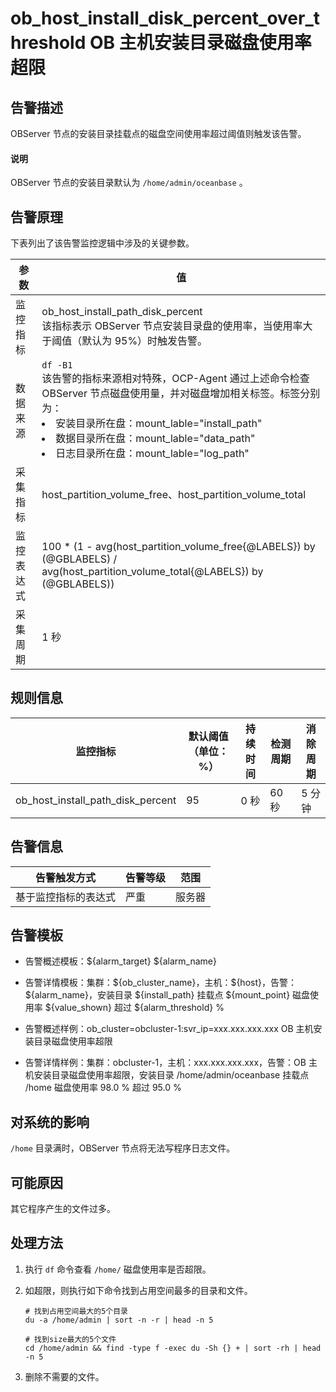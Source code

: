 ob_host_install_disk_percent_over_threshold OB 主机安装目录磁盘使用率超限
=================================================================================

告警描述
-------------------------

OBServer 节点的安装目录挂载点的磁盘空间使用率超过阈值则触发该告警。

  <main id="notice" type='explain'>
    <h4>说明</h4>
    <p>OBServer 节点的安装目录默认为 <code>/home/admin/oceanbase</code> 。</p>
  </main>

告警原理
-------------------------

下表列出了该告警监控逻辑中涉及的关键参数。

|  参数   |                                                                                                                                                                                             值                                                                                                                                                                                             |
|-------|-------------------------------------------------------------------------------------------------------------------------------------------------------------------------------------------------------------------------------------------------------------------------------------------------------------------------------------------------------------------------------------------|
| 监控指标  | ob_host_install_path_disk_percent </br>  该指标表示 OBServer 节点安装目录盘的使用率，当使用率大于阈值（默认为 95%）时触发告警。                                                                                                                                                                                                                                                                |
| 数据来源  | `df -B1`  </br> 该告警的指标来源相对特殊，OCP-Agent 通过上述命令检查 OBServer 节点磁盘使用量，并对磁盘增加相关标签。标签分别为： <li> 安装目录所在盘：mount_lable="install_path"  </li> <li>数据目录所在盘：mount_lable="data_path" </li> <li>日志目录所在盘：mount_lable="log_path"  </li>  |
| 采集指标  | host_partition_volume_free、host_partition_volume_total                                                                                                                                                                                                                                                                                                                                    |
| 监控表达式 | 100 \* (1 - avg(host_partition_volume_free{@LABELS}) by (@GBLABELS) / avg(host_partition_volume_total{@LABELS}) by (@GBLABELS))                                                                                                                                                                                                                                                           |
| 采集周期  | 1 秒                                                                                                                                                                                                                                                                                                                                                                                       |

规则信息
-------------------------

|               监控指标                | 默认阈值（单位：%） | 持续时间 | 检测周期 | 消除周期 |
|-----------------------------------|------------|------|------|------|
| ob_host_install_path_disk_percent | 95         | 0 秒  | 60 秒 | 5 分钟 |

告警信息
-------------------------

|   告警触发方式   | 告警等级 | 范围  |
|------------|------|-----|
| 基于监控指标的表达式 | 严重   | 服务器 |

告警模板
-------------------------

* 告警概述模板：\${alarm_target} \${alarm_name}

* 告警详情模板：集群：\${ob_cluster_name}，主机：\${host}，告警：\${alarm_name}，安装目录 \${install_path} 挂载点 \${mount_point} 磁盘使用率 \${value_shown} 超过 \${alarm_threshold} %
  
* 告警概述样例：ob_cluster=obcluster-1:svr_ip=xxx.xxx.xxx.xxx OB 主机安装目录磁盘使用率超限

* 告警详情样例：集群：obcluster-1，主机：xxx.xxx.xxx.xxx，告警：OB 主机安装目录磁盘使用率超限，安装目录 /home/admin/oceanbase 挂载点 /home 磁盘使用率 98.0 % 超过 95.0 %

对系统的影响
---------------------------

`/home` 目录满时，OBServer 节点将无法写程序日志文件。

可能原因
-------------------------

其它程序产生的文件过多。

处理方法
-------------------------

1. 执行 `df` 命令查看 `/home/` 磁盘使用率是否超限。

2. 如超限，则执行如下命令找到占用空间最多的目录和文件。

   ```shell
   # 找到占用空间最大的5个目录
   du -a /home/admin | sort -n -r | head -n 5
   
   # 找到size最大的5个文件
   cd /home/admin && find -type f -exec du -Sh {} + | sort -rh | head -n 5
   ```

3. 删除不需要的文件。
